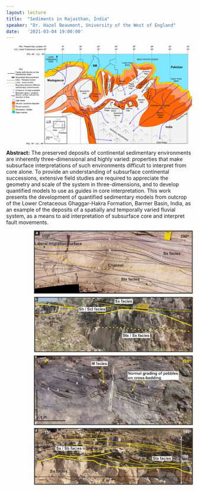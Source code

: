 ```yaml
---
layout: lecture
title:  "Sediments in Rajasthan, India"
speaker: "Dr. Hazel Beaumont, University of the West of England"
date:   '2021-03-04 19:00:00'
---
```

<img style="margin: auto; display: block; width: 500px;" src="/assets/Hazel Beaumont image 2 regional tectonics.jpg">

<strong>Abstract:</strong> The preserved deposits of continental sedimentary environments are inherently three-dimensional and highly varied: properties that make subsurface interpretations of such environments difficult to interpret from core alone. To provide an understanding of subsurface continental successions, extensive field studies are required to appreciate the geometry and scale of the system in three-dimensions, and to develop quantified models to use as guides in core interpretation. This work presents the development of quantified sedimentary models from outcrop of the Lower Cretaceous Ghaggar-Hakra Formation, Barmer Basin, India, as an example of the deposits of a spatially and temporally varied fluvial system, as a means to aid interpretation of subsurface core and interpret fault movements.

<img style="margin: auto; display: block; float: right" src="/assets/Hazel Beaumont Image 1.jpg">
